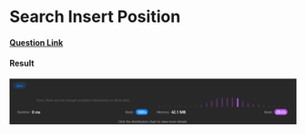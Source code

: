 # Search Insert Position

#### [Question Link](https://leetcode.com/problems/search-insert-position/)

#### Result
![result](Result.png)